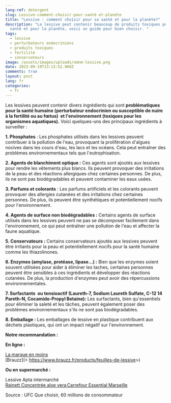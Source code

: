 ```yaml
---
lang-ref: detergent
slug: Lessive-comment-choisir-pour-santé et-planète
title: "Lessive : comment choisir pour sa santé et pour la planète?"
description: "La lessive peut contenir beaucoup de produits toxiques pour la
  santé et pour la planète, voici un guide pour bien choisir. "
tags:
  - lessive
  - perturbateurs endocriniens
  - produits toxiques
  - fertilité
  - conservateurs
image: /assets/images/uploads/omnm-lessive.png
date: 2023-09-19T13:13:52.960Z
comments: true
layout: post
lang: fr
categories:
  - fr
---
```

Les lessives peuvent contenir divers ingrédients qui sont **problématiques pour la santé humaine (perturbateur endocrinien ou susceptible de nuire à la fertilité ou au fœtus)  et l'environnement (toxiques pour les organismes aquatiques).** Voici quelques-uns des principaux ingrédients à surveiller :

**1. Phosphates** : Les phosphates utilisés dans les lessives peuvent contribuer à la pollution de l'eau, provoquant la prolifération d'algues nocives dans les cours d'eau, les lacs et les océans. Cela peut entraîner des problèmes environnementaux tels que l'eutrophisation.

**2. Agents de blanchiment optique :** Ces agents sont ajoutés aux lessives pour rendre les vêtements plus blancs. Ils peuvent provoquer des irritations de la peau et des réactions allergiques chez certaines personnes. De plus, ils ne sont pas biodégradables et peuvent contaminer les eaux usées.

**3. Parfums et colorants** : Les parfums artificiels et les colorants peuvent provoquer des allergies cutanées et des irritations chez certaines personnes. De plus, ils peuvent être synthétiques et potentiellement nocifs pour l'environnement.

**4. Agents de surface non biodégradables :** Certains agents de surface utilisés dans les lessives peuvent ne pas se décomposer facilement dans l'environnement, ce qui peut entraîner une pollution de l'eau et affecter la faune aquatique.

**5. Conservateurs :** Certains conservateurs ajoutés aux lessives peuvent être irritants pour la peau et potentiellement nocifs pour la santé humaine comme les thiazolinones. 

**6. Enzymes (amylase, protéase, lipase…) :** Bien que les enzymes soient souvent utilisées pour aider à éliminer les taches, certaines personnes peuvent être sensibles à ces ingrédients et développer des réactions cutanées. De plus, la production d'enzymes peut avoir des répercussions environnementales. 

**7. Surfactants  ou tensioactif (Laureth-7, Sodium Laureth Sulfate, C-12 14 Pareth-N, Cocamido-Propyl Betaine):** Les surfactants, bien qu'essentiels pour éliminer la saleté et les tâches, peuvent également poser des problèmes environnementaux s'ils ne sont pas biodégradables.

**8. Emballage :** Les emballages de lessive en plastique contribuent aux déchets plastiques, qui ont un impact négatif sur l'environnement.

**Notre recommandation :** 

**En ligne :** 

[La marque en moins](<https://lamarqueenmoins.fr/products/lessive>) \
[Brauzz](< <https://www.brauzz.fr/products/feuilles-de-lessive>>)

**Ou en supermarché :** 

Lessive Apta intermarché\
[Rainett Concentrée aloe vera ](https://rainett.fr/fr/nos-produits-ecologiques/lessive-liquide-peauy-sensibles-aloe-vera.html)[Carrefour Essential Marseille](https://www.carrefour.fr/p/lessive-liquide-savon-de-marseille-carrefour-essential-3560071467609)



Source : UFC Que choisir, 60 millions de consommateur